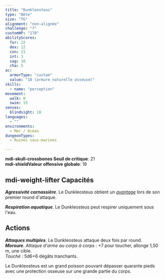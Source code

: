 ```yaml
---
title: "Dunkleosteus"
type: "Bête"
size: "TG"
alignment: "non-alignée"
challenge: "7"
customHP: "178"
abilityScores:
  for: 22
  dex: 12
  con: 21
  int: 1
  sag: 10
  cha: 5
ac:
  armorType: "custom"
  value: "18 (armure naturelle osseuse)"
skills:
  - name: "perception"
movement:
  walk: 0
  swim: 15
senses:
  blindsight: 18
languages:
  - ""
environments:
  - Mer / Océan
dungeonTypes:
  - Ruines sous-marines

---
```

**<v-icon>mdi-skull-crossbones</v-icon> Seuil de critique**: 21            
**<v-icon>mdi-shield</v-icon>Valeur offensive globale**: 19     
## <v-icon>mdi-weight-lifter</v-icon> Capacités
_**Agressivité carnassière**_. Le Dunkleosteus obtient un [_avantage_](/utiliser-les-caracteristiques/#avantage-et-desavantage) lors de son premier round d'attaque.

_**Respiration aquatique**_. Le Dunkleosteus peut respirer uniquement sous l'eau.

## Actions
_**Attaques multiples**_.  Le Dunkleosteus attaque deux fois par round.   
_**Morsure**_. _Attaque d'arme au corps à corps_ : +7 pour toucher, allonge 1,50 m, une cible.  
_Touché_ : 5d6+6 dégâts tranchants.  

Le Dunkleosteus est un grand poisson pouvant dépasser quarante pieds avec une protection osseuse sur une grande partie du corps.
